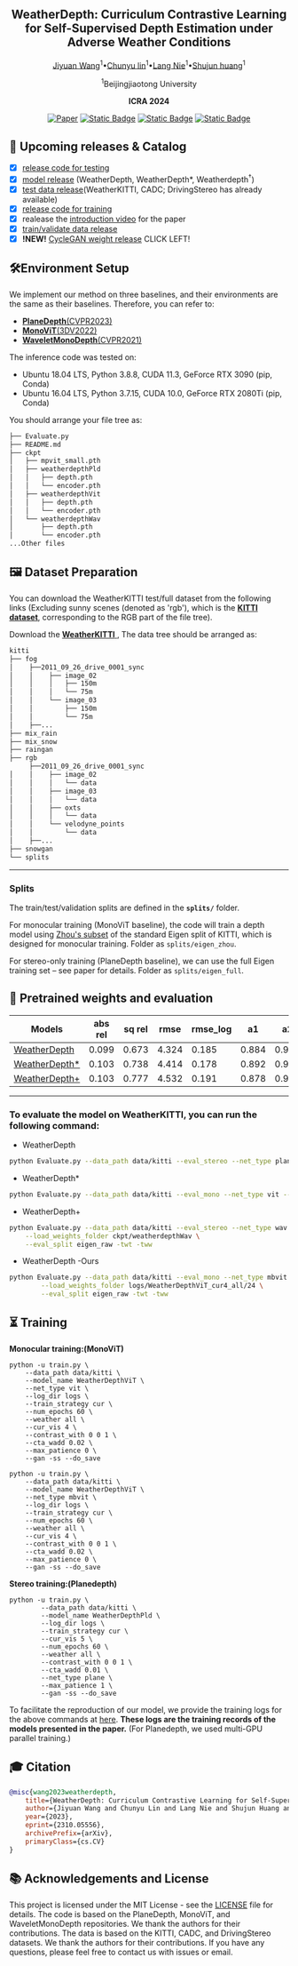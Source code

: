 <div align="center">
<h2>WeatherDepth: Curriculum Contrastive Learning for Self-Supervised Depth Estimation under Adverse Weather Conditions</h2>
<a href='https://scholar.google.com/citations?user=subRjlcAAAAJ&hl=zh-CN' target='_blank'>Jiyuan Wang</a><sup>1</sup>•<a href='https://scholar.google.com/citations?hl=zh-CN&user=t8xkhscAAAAJ' target='_blank'>Chunyu lin</a><sup>1</sup>•<a href='https://scholar.google.com/citations?hl=zh-CN&user=vo__egkAAAAJ' target='_blank'>Lang Nie</a><sup>1</sup>•<a href='XXX' target='_blank'>Shujun huang</a><sup>1</sup>

<sup>1</sup>Beijingjiaotong University

**ICRA 2024**

[![Paper](https://img.shields.io/badge/arXiv-PDF-b31b1b)](https://arxiv.org/abs/2310.05556v2) [![Static Badge](https://img.shields.io/badge/Youtube-Video-blue)](https://www.youtube.com/watch?v=N32ZrEMvlmA&ab_channel=%E7%8E%8B%E7%BA%AA%E5%85%83) [![Static Badge](https://img.shields.io/badge/BiliBili-Video-green)](https://www.bilibili.com/video/BV1g2vaesExb/?spm_id_from=333.999.0.0&vd_source=26e502acdab568d5b3145439da039be8)  [![Static Badge](https://img.shields.io/badge/Website-Dataset-orange)](https://wangjiyuan9.github.io/project/weatherkitti/)



<div style="text-align:center">
<!-- <img src="assets/pipline.png"  width="100%" height="100%"> -->
</div>
</div>

## 📢 Upcoming releases & Catalog

- [x] [release code for testing](#-pretrained-weights-and-evaluation)
- [x] [model release](#-pretrained-weights-and-evaluation) (WeatherDepth, WeatherDepth*, Weatherdepth$^\dagger$)
- [x] [test data release](#-dataset-preparation)(WeatherKITTI, CADC; DrivingStereo has already available)
- [x] [release code for training](#-training)
- [x] realease the [introduction video]() for the paper
- [x] [train/validate data release]()
- [x] **!NEW!** [CycleGAN weight release](https://wangjiyuan9.github.io/project/weatherkitti/) CLICK LEFT!

## 🛠️Environment Setup

We implement our method on three baselines, and their environments are the same as their baselines. Therefore, you can refer to:

- [**PlaneDepth**(CVPR2023)](https://github.com/svip-lab/PlaneDepth/tree/main)
- [**MonoViT**(3DV2022)](https://github.com/zxcqlf/MonoViT)
- [**WaveletMonoDepth**(CVPR2021)](https://github.com/nianticlabs/wavelet-monodepth)

The inference code was tested on:

- Ubuntu 18.04 LTS, Python 3.8.8, CUDA 11.3, GeForce RTX 3090 (pip, Conda)
- Ubuntu 16.04 LTS, Python 3.7.15, CUDA 10.0, GeForce RTX 2080Ti (pip, Conda)

You should arrange your file tree as:
```bash
├── Evaluate.py
├── README.md
├── ckpt
│   ├── mpvit_small.pth
│   ├── weatherdepthPld
│   │   ├── depth.pth
│   │   └── encoder.pth
│   ├── weatherdepthVit
│   │   ├── depth.pth
│   │   └── encoder.pth
│   └── weatherdepthWav
│       ├── depth.pth
│       └── encoder.pth
...Other files
```

## 🖼️ Dataset Preparation

You can download the WeatherKITTI test/full dataset from the following links (Excluding sunny scenes (denoted as 'rgb'), which is the [**KITTI dataset**](https://www.cvlibs.net/datasets/kitti/raw_data.php), corresponding to the RGB part of the file tree).  

Download the [**WeatherKITTI** ](https://wangjiyuan9.github.io/project/weatherkitti/),
The data tree should be arranged as:

```bash
kitti
├── fog
│    ├──2011_09_26_drive_0001_sync
│    │    ├── image_02
│    │    │   ├── 150m
│    │    │   └── 75m
│    │    └── image_03
│    │        ├── 150m
│    │        └── 75m
│    ├──...
├── mix_rain
├── mix_snow
├── raingan
├── rgb
     ├──2011_09_26_drive_0001_sync
│    │    ├── image_02
│    │    │   └── data
│    │    ├── image_03
│    │    │   └── data
│    │    ├── oxts
│    │    │   └── data
│    │    └── velodyne_points
│    │        └── data
│    ├──...
├── snowgan
└── splits
```
<!-- You can use the CADC and DrivingStereo datasets to evaluate the model's robustness. You can download the datasets from the following links:
- Snowy image at [CADC_devkit](https://github.com/mpitropov/cadc_devkit) and GT depth at [here](https://drive.google.com/file/d/18brjQkqo8tFEYCiG3OlveSGxJ3dn3zOf/view?usp=sharing)
- Rainy/Foggy image and their GT depth at [DrivingStereo](https://drivingstereo-dataset.github.io/)

The data tree should be arranged as:
```bash
├──cadcd
|   ├── 2018_03_06
|   ├── 2018_03_07
|   ├── 2019_02_27
|   └── gt_depths.npy
└──drivingstereo
    ├── foggy
    │   ├── depth-map-full-size
    │   └── left-image-full-size
    └── rainy
        ├── depth-map-full-size
        └── left-image-full-size
``` -->
----
### **Splits**

The train/test/validation splits are defined in the **`splits/`** folder.

For monocular training (MonoViT baseline), the code will train a depth model using [Zhou's subset](https://github.com/tinghuiz/SfMLearner) of the standard Eigen split of KITTI, which is designed for monocular training.
Folder as `splits/eigen_zhou`.

For stereo-only training (PlaneDepth baseline), we can use the full Eigen training set – see paper for details.
Folder as `splits/eigen_full`.

## 💾 Pretrained weights and evaluation

| Models             | abs rel | sq rel | rmse  | rmse_log   | a1    | a2    | a3    |
|--------------------|---------|--------|-------|------------|-------|-------|-------|
| [WeatherDepth](https://drive.google.com/drive/folders/13evrsuXDnuw6UO7dH0YieYLpC5C2qIJf?usp=sharing)   | 0.099   | 0.673  | 4.324 | 0.185    | 0.884 | 0.959 | 0.981 |
| [WeatherDepth*](https://drive.google.com/drive/folders/1lWwkeYGrZw6cHlUL9RAuENWN5tNDOAnZ?usp=sharing)  | 0.103   | 0.738  | 4.414 | 0.178    | 0.892 | 0.965 | 0.984 |
| [WeatherDepth+ ](https://drive.google.com/drive/folders/1MC8YCbydUNcBFUQ083yNQJfE5niV43X0?usp=sharing) | 0.103   | 0.777  | 4.532 | 0.191    | 0.878 | 0.958 | 0.981 |


-------------------
### To evaluate the model on WeatherKITTI, you can run the following command:
- WeatherDepth
```bash
python Evaluate.py --data_path data/kitti --eval_stereo --net_type plane --width 1280 --height 384 --load_weights_folder ckpt/weatherdepthPld --eval_split eigen_raw -twt -tww
```

- WeatherDepth*
```bash
python Evaluate.py --data_path data/kitti --eval_mono --net_type vit --width 640 --height 192 --load_weights_folder ckpt/weatherdepthVit --eval_split eigen_raw -twt -tww
```

- WeatherDepth+
```bash
python Evaluate.py --data_path data/kitti --eval_stereo --net_type wav --width 1024 --height 320 \
    --load_weights_folder ckpt/weatherdepthWav \
    --eval_split eigen_raw -twt -tww
```

- WeatherDepth -Ours
```bash
python Evaluate.py --data_path data/kitti --eval_mono --net_type mbvit --width 640 --height 192 \
        --load_weights_folder logs/WeatherDepthViT_cur4_all/24 \
        --eval_split eigen_raw -twt -tww
```


## ⏳ Training
**Monocular training:(MonoViT)**

```shell
python -u train.py \
    --data_path data/kitti \
    --model_name WeatherDepthViT \
    --net_type vit \
    --log_dir logs \
    --train_strategy cur \
    --num_epochs 60 \
    --weather all \
    --cur_vis 4 \
    --contrast_with 0 0 1 \
    --cta_wadd 0.02 \
    --max_patience 0 \
    --gan -ss --do_save 
```

```shell
python -u train.py \
    --data_path data/kitti \
    --model_name WeatherDepthViT \
    --net_type mbvit \
    --log_dir logs \
    --train_strategy cur \
    --num_epochs 60 \
    --weather all \
    --cur_vis 4 \
    --contrast_with 0 0 1 \
    --cta_wadd 0.02 \
    --max_patience 0 \
    --gan -ss --do_save 
```

**Stereo training:(Planedepth)**

```shell
python -u train.py \
        --data_path data/kitti \
        --model_name WeatherDepthPld \
        --log_dir logs \
        --train_strategy cur \
        --cur_vis 5 \
        --num_epochs 60 \
        --weather all \
        --contrast_with 0 0 1 \
        --cta_wadd 0.01 \
        --net_type plane \
        --max_patience 1 \
        --gan -ss --do_save 
```

To facilitate the reproduction of our model, we provide the training logs for the above commands at [here](./assets). **These logs are the training records of the models presented in the paper.** (For Planedepth, we used multi-GPU parallel training.)
## 🎓 Citation
```bibtex
@misc{wang2023weatherdepth,
    title={WeatherDepth: Curriculum Contrastive Learning for Self-Supervised Depth Estimation under Adverse Weather Conditions},
    author={Jiyuan Wang and Chunyu Lin and Lang Nie and Shujun Huang and Yao Zhao and Xing Pan and Rui Ai},
    year={2023},
    eprint={2310.05556},
    archivePrefix={arXiv},
    primaryClass={cs.CV}
}
```

## 📚 Acknowledgements and License
This project is licensed under the MIT License - see the [LICENSE](LICENSE) file for details. The code is based on the PlaneDepth, MonoViT, and WaveletMonoDepth repositories. We thank the authors for their contributions. The data is based on the KITTI, CADC, and DrivingStereo datasets. We thank the authors for their contributions. If you have any questions, please feel free to contact us with issues or email.
